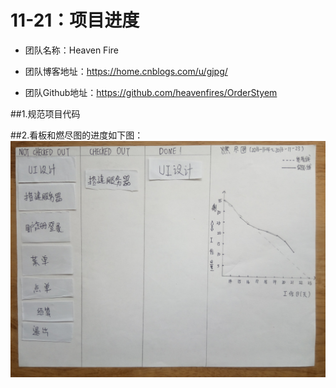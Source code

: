 ﻿# 11-21：项目进度
* 团队名称：Heaven Fire

* 团队博客地址：https://home.cnblogs.com/u/gjpg/  

* 团队Github地址：https://github.com/heavenfires/OrderStyem

##1.规范项目代码<br>

##2.看板和燃尽图的进度如下图：
![image](https://github.com/heavenfires/OrderStyem/raw/master/docs/yyimage/ggg.jpg)<br>
  
